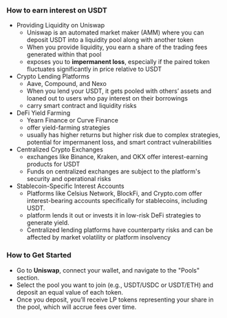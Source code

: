 





### How to earn interest on USDT

- Providing Liquidity on Uniswap
  - Uniswap is an automated market maker (AMM) where you can deposit USDT into a liquidity pool along with another token
  - When you provide liquidity, you earn a share of the trading fees generated within that pool
  - exposes you to **impermanent loss**, especially if the paired token fluctuates significantly in price relative to USDT
- Crypto Lending Platforms
  - Aave, Compound, and Nexo
  - When you lend your USDT, it gets pooled with others’ assets and loaned out to users who pay interest on their borrowings
  - carry smart contract and liquidity risks
- DeFi Yield Farming
  - Yearn Finance or Curve Finance
  - offer yield-farming strategies
  - usually has higher returns but higher risk due to complex strategies, potential for impermanent loss, and smart contract vulnerabilities
- Centralized Crypto Exchanges
  - exchanges like Binance, Kraken, and OKX offer interest-earning products for USDT
  - Funds on centralized exchanges are subject to the platform's security and operational risks
- Stablecoin-Specific Interest Accounts
  - Platforms like Celsius Network, BlockFi, and Crypto.com offer interest-bearing accounts specifically for stablecoins, including USDT.
  - platform lends it out or invests it in low-risk DeFi strategies to generate yield.
  - Centralized lending platforms have counterparty risks and can be affected by market volatility or platform insolvency







### **How to Get Started**

- Go to **Uniswap**, connect your wallet, and navigate to the "Pools" section.
- Select the pool you want to join (e.g., USDT/USDC or USDT/ETH) and deposit an equal value of each token.
- Once you deposit, you’ll receive LP tokens representing your share in the pool, which will accrue fees over time.













